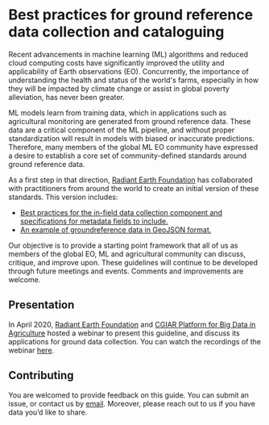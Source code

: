 # Best practices for ground reference data collection and cataloguing  


Recent advancements in machine learning (ML) algorithms and reduced cloud computing costs have significantly improved the utility and applicability of Earth observations (EO). Concurrently, the importance of understanding the health and status of the world's farms, especially in how they will be impacted by climate change or assist in global poverty alleviation, has never been greater.

ML models learn from training data, which in applications such as agricultural monitoring are generated from ground reference data. These data are a critical component of the ML pipeline, and without proper standardization will result in models with biased or inaccurate predictions. Therefore, many members of the global ML EO community have expressed a desire to establish a core set of community-defined standards around ground reference data.

As a first step in that direction, [Radiant Earth Foundation](https://radiant.earth) has collaborated with practitioners from around the world to create an initial version of these standards. This version includes:

* [Best practices for the in-field data collection component and specifications for metadata fields to include.](ground-referencing-guide.rst)
* [An example of groundreference data in GeoJSON format.](sample-groundref-data.json)

Our objective is to provide a starting point framework that all of us as members of the global EO, ML and agricultural community can discuss, critique, and improve upon. These guidelines will continue to be developed through future meetings and events. Comments and improvements are welcome.

## Presentation
In April 2020, [Radiant Earth Foundation](https://radiant.earth) and [CGIAR Platform for Big Data in Agriculture](https://bigdata.cgiar.org/) hosted a webinar to present this guideline, and discuss its applications for ground data collection. You can watch the recordings of the webinar [here](https://youtu.be/zHDZhPz2HTQ). 

## Contributing
You are welcomed to provide feedback on this guide. You can submit an issue, or contact us by [email](mailto:ml@radiant.earth). Moreover, please reach out to us if you have data you’d like to share. 
